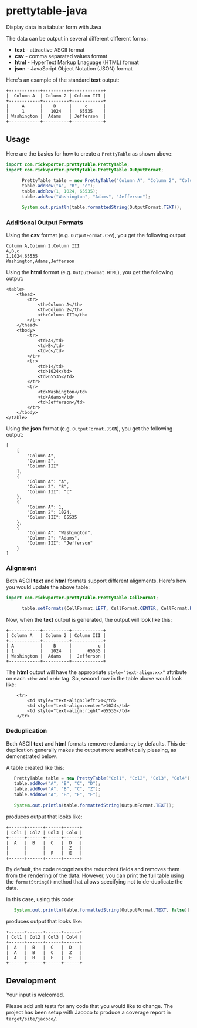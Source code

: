 # prettytable-java
Display data in a tabular form with Java

The data can be output in several different different forms:
* **text** - attractive ASCII format
* **csv** - comma separated values format
* **html** - HyperText Markup Lnaguage (HTML) format
* **json** - JavaScript Object Notation (JSON) format

Here's an example of the standard **text** output:
```
+------------+----------+------------+
|  Column A  | Column 2 | Column III |
+------------+----------+------------+
|     A      |    B     |     c      |
|     1      |   1024   |   65535    |
| Washington |  Adams   | Jefferson  |
+------------+----------+------------+
```

## Usage
Here are the basics for how to create a `PrettyTable` as shown above:
```Java
import com.rickwporter.prettytable.PrettyTable;
import com.rickwporter.prettytable.PrettyTable.OutputFormat;

      PrettyTable table = new PrettyTable("Column A", "Column 2", "Column III");
      table.addRow("A", "B", "c");
      table.addRow(1, 1024, 65535);
      table.addRow("Washington", "Adams", "Jefferson");

      System.out.println(table.formattedString(OutputFormat.TEXT));
```

### Additional Output Formats
Using the **csv** format (e.g. `OutputFormat.CSV`), you get the following output:
```
Column A,Column 2,Column III
A,B,c
1,1024,65535
Washington,Adams,Jefferson
```

Using the **html** format (e.g. `OutputFormat.HTML`), you get the following output:
```
<table>
    <thead>
        <tr>
            <th>Column A</th>
            <th>Column 2</th>
            <th>Column III</th>
        </tr>
    </thead>
    <tbody>
        <tr>
            <td>A</td>
            <td>B</td>
            <td>c</td>
        </tr>
        <tr>
            <td>1</td>
            <td>1024</td>
            <td>65535</td>
        </tr>
        <tr>
            <td>Washington</td>
            <td>Adams</td>
            <td>Jefferson</td>
        </tr>
    </tbody>
</table>
```

Using the **json** format (e.g. `OutputFormat.JSON`), you get the following output:
```
[
    [
        "Column A",
        "Column 2",
        "Column III"
    ],
    {
        "Column A": "A",
        "Column 2": "B",
        "Column III": "c"
    },
    {
        "Column A": 1,
        "Column 2": 1024,
        "Column III": 65535
    },
    {
        "Column A": "Washington",
        "Column 2": "Adams",
        "Column III": "Jefferson"
    }
]
```

### Alignment
Both ASCII **text** and **html** formats support different alignments. Here's how you would update the above table:
```Java
import com.rickwporter.prettytable.PrettyTable.CellFormat;

      table.setFormats(CellFormat.LEFT, CellFormat.CENTER, CellFormat.RIGHT);
```

Now, when the **text** output is generated, the output will look like this:
```
+------------+----------+------------+
| Column A   | Column 2 | Column III |
+------------+----------+------------+
| A          |    B     |          c |
| 1          |   1024   |      65535 |
| Washington |  Adams   |  Jefferson |
+------------+----------+------------+
```

The **html** output will have the appropriate `style="text-align:xxx"` attribute on each `<th>` and `<td>` tag. So, second row in the table above would look like:
```
    <tr>
        <td style="text-align:left">1</td>
        <td style="text-align:center">1024</td>
        <td style="text-align:right">65535</td>
    </tr>
```

 ### Deduplication
 Both ASCII **text** and **html** formats remove redundancy by defaults. This de-duplication generally makes the output more aesthetically pleasing, as demonstrated below.

 A table created like this:
 ```Java
    PrettyTable table = new PrettyTable("Col1", "Col2", "Col3", "Col4");
    table.addRow("A", "B", "C", "D");
    table.addRow("A", "B", "C", "Z");
    table.addRow("A", "B", "F", "E");
    
    System.out.println(table.formattedString(OutputFormat.TEXT));
 ```
 produces output that looks like:
 ```
 +------+------+------+------+
| Col1 | Col2 | Col3 | Col4 |
+------+------+------+------+
|  A   |  B   |  C   |  D   |
|      |      |      |  Z   |
|      |      |  F   |  E   |
+------+------+------+------+
 ```
 By default, the code recognizes the redundant fields and removes them from the rendering of the data. However, you can print the full table using the `formatString()` method that allows specifying not to de-duplicate the data.
 
 In this case, using this code:
 ```Java
    System.out.println(table.formattedString(OutputFormat.TEXT, false));
 ```
 produces output that looks like:
 ```
 +------+------+------+------+
| Col1 | Col2 | Col3 | Col4 |
+------+------+------+------+
|  A   |  B   |  C   |  D   |
|  A   |  B   |  C   |  Z   |
|  A   |  B   |  F   |  E   |
+------+------+------+------+
 ```
  
## Development

Your input is welcomed.

Please add unit tests for any code that you would like to change. The project has been setup with Jacoco to produce a coverage report in `target/site/jacoco/`.
